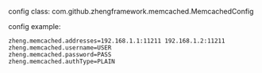 config class: com.github.zhengframework.memcached.MemcachedConfig

config example:
```
zheng.memcached.addresses=192.168.1.1:11211 192.168.1.2:11211 
zheng.memcached.username=USER
zheng.memcached.password=PASS
zheng.memcached.authType=PLAIN
```

